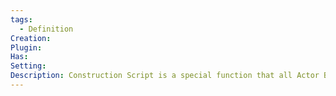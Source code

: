 ```yaml
---
tags:
  - Definition
Creation: 
Plugin: 
Has: 
Setting: 
Description: Construction Script is a special function that all Actor Blueprints perform when the Blueprint is first added to the Level, when a change is made to its properties in the Level Editor, or when an instance of this Blueprint is spawned at runtime
---
```


```cpp

```